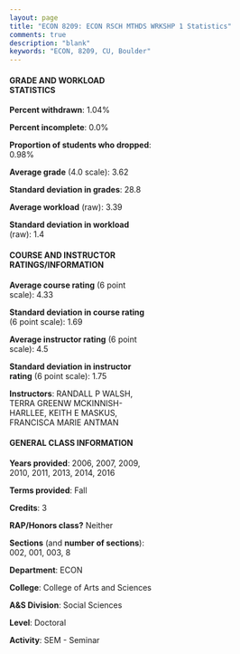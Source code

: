 ```yaml
---
layout: page
title: "ECON 8209: ECON RSCH MTHDS WRKSHP 1 Statistics"
comments: true
description: "blank"
keywords: "ECON, 8209, CU, Boulder"
--- 
```

<head>
<script src="https://ajax.googleapis.com/ajax/libs/jquery/2.1.3/jquery.min.js"></script>
<script src="https://dl.dropboxusercontent.com/s/pc42nxpaw1ea4o9/highcharts.js?dl=0"></script>
<!-- <script src="../assets/js/highcharts.js"></script> -->
<style type="text/css">@font-face {
	font-family: "Bebas Neue";
	src: url(https://www.filehosting.org/file/details/544349/BebasNeue%20Regular.otf) format("opentype");
	}
	h1.Bebas { 
		font-family: "Bebas Neue", Verdana, Tahoma;
	}
</style>
</head>
<body>
	<div id="container" style="float: right; width: 45%; height: 88%; margin-left: 2.5%; margin-right: 2.5%;"></div>
	<script language="JavaScript">
		$(document).ready(function() {
		var chart = {type: 'column'};
		var title = {text: 'Grade Distribution'};
		var xAxis = {categories: ['A','B','C','D','F'],crosshair: true};
		var yAxis = {min: 0,title: {text: 'Percentage'}};
		var tooltip = {headerFormat: '<center><b><span style="font-size:20px">{point.key}</span></b></center>',
		               pointFormat: '<td style="padding:0"><b>{point.y:.1f}%</b></td>',
		               footerFormat: '</table>',shared: true,useHTML: true};
		var plotOptions = {column: {pointPadding: 0.0,borderWidth: 0}};  
		var credits = {enabled: false};var series= [{name: 'Percent',data: [75.25,20.79,1.98,0.0,1.98,]}];
		var json = {};
		json.chart = chart;
		json.title = title;
		json.tooltip = tooltip;
		json.xAxis = xAxis;
		json.yAxis = yAxis;  
		json.series = series;
		json.plotOptions = plotOptions;  
		json.credits = credits;
		$('#container').highcharts(json);
	});
	</script>
</body>
			   
#### GRADE AND WORKLOAD STATISTICS

**Percent withdrawn**: 1.04%

**Percent incomplete**: 0.0%

**Proportion of students who dropped**: 0.98%

**Average grade** (4.0 scale): 3.62

**Standard deviation in grades**: 28.8

**Average workload** (raw): 3.39

**Standard deviation in workload** (raw): 1.4

#### COURSE AND INSTRUCTOR RATINGS/INFORMATION

**Average course rating** (6 point scale): 4.33

**Standard deviation in course rating** (6 point scale): 1.69

**Average instructor rating** (6 point scale): 4.5

**Standard deviation in instructor rating** (6 point scale): 1.75

**Instructors**: RANDALL P WALSH, TERRA GREENW MCKINNISH-HARLLEE, KEITH E MASKUS, FRANCISCA MARIE ANTMAN

#### GENERAL CLASS INFORMATION

**Years provided**: 2006, 2007, 2009, 2010, 2011, 2013, 2014, 2016

**Terms provided**: Fall

**Credits**: 3

**RAP/Honors class?** Neither

**Sections** (and **number of sections**): 002, 001, 003, 8

**Department**: ECON

**College**: College of Arts and Sciences

**A&S Division**: Social Sciences

**Level**: Doctoral

**Activity**: SEM - Seminar